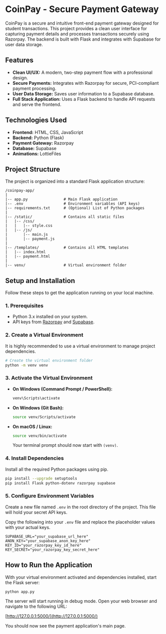 # CoinPay - Secure Payment Gateway

CoinPay is a secure and intuitive front-end payment gateway designed for student transactions. This project provides a clean user interface for capturing payment details and processes transactions securely using Razorpay. The backend is built with Flask and integrates with Supabase for user data storage.

## Features

* **Clean UI/UX:** A modern, two-step payment flow with a professional design.
* **Secure Payments:** Integrates with Razorpay for secure, PCI-compliant payment processing.
* **User Data Storage:** Saves user information to a Supabase database.
* **Full Stack Application:** Uses a Flask backend to handle API requests and serve the frontend.

## Technologies Used

* **Frontend:** HTML, CSS, JavaScript
* **Backend:** Python (Flask)
* **Payment Gateway:** Razorpay
* **Database:** Supabase
* **Animations:** LottieFiles

## Project Structure

The project is organized into a standard Flask application structure:

```
/coinpay-app/
|
|-- app.py                # Main Flask application
|-- .env                  # Environment variables (API keys)
|-- requirements.txt      # (Optional) List of Python packages
|
|-- /static/              # Contains all static files
|   |-- /css/
|   |   |-- style.css
|   |-- /js/
|       |-- main.js
|       |-- payment.js
|
|-- /templates/           # Contains all HTML templates
|   |-- index.html
|   |-- payment.html
|
|-- venv/                 # Virtual environment folder
```

## Setup and Installation

Follow these steps to get the application running on your local machine.

### 1. Prerequisites

* Python 3.x installed on your system.
* API keys from [Razorpay](https://razorpay.com/) and [Supabase](https://supabase.com/).

### 2. Create a Virtual Environment

It is highly recommended to use a virtual environment to manage project dependencies.

```bash
# Create the virtual environment folder
python -m venv venv
```

### 3. Activate the Virtual Environment

* **On Windows (Command Prompt / PowerShell):**
    ```bash
    venv\Scripts\activate
    ```
* **On Windows (Git Bash):**
    ```bash
    source venv/Scripts/activate
    ```
* **On macOS / Linux:**
    ```bash
    source venv/bin/activate
    ```
    Your terminal prompt should now start with `(venv)`.

### 4. Install Dependencies

Install all the required Python packages using pip.

```bash
pip install --upgrade setuptools
pip install Flask python-dotenv razorpay supabase
```

### 5. Configure Environment Variables

Create a new file named `.env` in the root directory of the project. This file will hold your secret API keys.

Copy the following into your `.env` file and replace the placeholder values with your actual keys.

```
SUPABASE_URL="your_supabase_url_here"
ANON_KEY="your_supabase_anon_key_here"
KEY_ID="your_razorpay_key_id_here"
KEY_SECRET="your_razorpay_key_secret_here"
```

## How to Run the Application

With your virtual environment activated and dependencies installed, start the Flask server:

```bash
python app.py
```

The server will start running in debug mode. Open your web browser and navigate to the following URL:

[http://127.0.0.1:5000/](http://127.0.0.1:5000/)

You should now see the payment application's main page.
